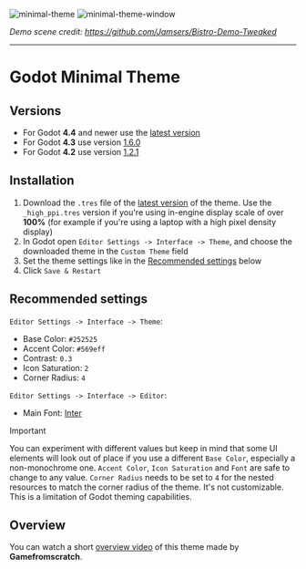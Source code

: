 ![minimal-theme](https://github.com/user-attachments/assets/75df90f3-4bf6-464c-b59b-5a8a169cfa7b)
![minimal-theme-window](https://github.com/user-attachments/assets/55f548fc-8942-401a-970b-9869150ca9f8)


_Demo scene credit: https://github.com/Jamsers/Bistro-Demo-Tweaked_

---


# Godot Minimal Theme

## Versions

- For Godot **4.4** and newer use the [latest version](https://github.com/passivestar/godot-minimal-theme/releases/latest)
- For Godot **4.3** use version [1.6.0](https://github.com/passivestar/godot-minimal-theme/releases/tag/1.6.0)
- For Godot **4.2** use version [1.2.1](https://github.com/passivestar/godot-minimal-theme/releases/tag/1.2.1)

## Installation

1. Download the `.tres` file of the [latest version](https://github.com/passivestar/godot-minimal-theme/releases/latest) of the theme. Use the `_high_ppi.tres` version if you're using in-engine display scale of over **100%** (for example if you're using a laptop with a high pixel density display)
2.  In Godot open `Editor Settings -> Interface -> Theme`, and choose the downloaded theme in the `Custom Theme` field
3.  Set the theme settings like in the [Recommended settings](https://github.com/passivestar/godot-minimal-theme?tab=readme-ov-file#recommended-settings) below
4. Click `Save & Restart`

## Recommended settings

`Editor Settings -> Interface -> Theme`:

- Base Color: `#252525`
- Accent Color: `#569eff`
- Contrast: `0.3`
- Icon Saturation: `2`
- Corner Radius: `4`

`Editor Settings -> Interface -> Editor`:

- Main Font: [Inter](https://rsms.me/inter/)

> [!IMPORTANT]  
> You can experiment with different values but keep in mind that some UI elements will look out of place if you use a different `Base Color`, especially a non-monochrome one. `Accent Color`, `Icon Saturation` and `Font` are safe to change to any value. `Corner Radius` needs to be set to `4` for the nested resources to match the corner radius of the theme. It's not customizable. This is a limitation of Godot theming capabilities.

## Overview

You can watch a short [overview video](https://youtu.be/WmZq3UgOGKY) of this theme made by **Gamefromscratch**.
